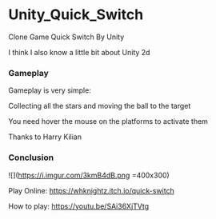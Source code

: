 # Unity_Quick_Switch

Clone Game Quick Switch By Unity

I think I also know a little bit about Unity 2d

### Gameplay

Gameplay is very simple:

Collecting all the stars and moving the ball to the target

You need hover the mouse on the platforms to activate them


Thanks to Harry Kilian

### Conclusion

![](https://i.imgur.com/3kmB4dB.png =400x300)

Play Online: https://whknightz.itch.io/quick-switch

How to play: https://youtu.be/SAi36XjTVtg
